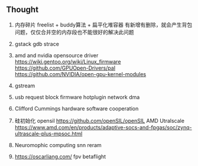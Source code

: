 
## Thought

1. 内存碎片 freelist + buddy算法 + 扁平化堆容器
    有新增有删除，就会产生背包问题，仅仅合并空的内存段也不能很好的解决此问题
    
6. gstack gdb strace 
7. amd and nvidia opensource driver
    https://wiki.gentoo.org/wiki/Linux_firmware
    https://github.com/GPUOpen-Drivers/pal
    https://github.com/NVIDIA/open-gpu-kernel-modules

8. gstream
9. usb request block
    firmware hotplugin 
    network dma
10. Clifford Cummings
    hardware software cooperation

11. 硅初始化
    opensil https://github.com/openSIL/openSIL
    AMD Utralscale https://www.amd.com/en/products/adaptive-socs-and-fpgas/soc/zynq-ultrascale-plus-mpsoc.html

12. Neuromophic computing 
    snn reram

13. https://oscarliang.com/ fpv
    betaflight